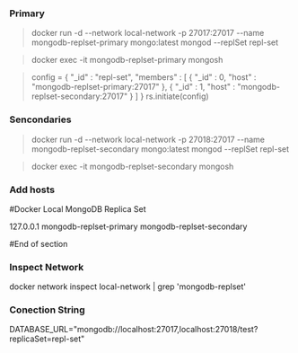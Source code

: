 ### Primary

> docker run -d --network local-network -p 27017:27017 --name mongodb-replset-primary mongo:latest mongod --replSet repl-set

> docker exec -it mongodb-replset-primary mongosh

> config = {
  "_id" : "repl-set",
  "members" : [
    {
      "_id" : 0,
      "host" : "mongodb-replset-primary:27017"
    },
    {
      "_id" : 1,
      "host" : "mongodb-replset-secondary:27017"
    }
  ]
}
> rs.initiate(config)


### Sencondaries

> docker run -d --network local-network -p 27018:27017 --name mongodb-replset-secondary mongo:latest mongod --replSet repl-set

> docker exec -it mongodb-replset-secondary mongosh


### Add hosts

#Docker Local MongoDB Replica Set

127.0.0.1 mongodb-replset-primary mongodb-replset-secondary

#End of section


### Inspect Network

docker network inspect local-network | grep 'mongodb-replset'


### Conection String

DATABASE_URL="mongodb://localhost:27017,localhost:27018/test?replicaSet=repl-set"
